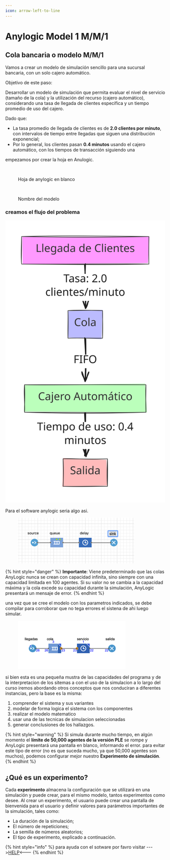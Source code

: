 ```yaml
---
icon: arrow-left-to-line
---
```


# Anylogic Model 1 M/M/1

## Cola bancaria o modelo M/M/1

Vamos a crear un modelo de simulación sencillo para una sucursal bancaria, con un solo cajero automático.&#x20;

Objetivo de este paso:

Desarrollar un modelo de simulación que permita evaluar el nivel de servicio (tamaño de la cola) y la utilización del recurso (cajero automático), considerando una tasa de llegada de clientes específica y un tiempo promedio de uso del cajero.

Dado que:

* La tasa promedio de llegada de clientes es de **2.0 clientes por minuto**, con intervalos de tiempo entre llegadas que siguen una distribución exponencial;
* Por lo general, los clientes pasan **0.4 minutos** usando el cajero automático, con los tiempos de transacción siguiendo una

empezamos por crear la hoja en Anulogic.

<figure><img src="../../../.gitbook/assets/Captura de pantalla 2025-05-29 a la(s) 2.32.08 p.m..png" alt="" width="375"><figcaption><p>Hoja de anylogic en blanco</p></figcaption></figure>

<figure><img src="../../../.gitbook/assets/Captura de pantalla 2025-05-29 a la(s) 2.32.16 p.m..png" alt="" width="375"><figcaption><p>Nombre del modelo</p></figcaption></figure>

### creamos el flujo del problema

<img src="../../../.gitbook/assets/file.excalidraw (5).svg" alt="flujo basico del sistema" class="gitbook-drawing">

Para el software anylogic seria algo asi.

<figure><img src="../../../.gitbook/assets/flujomm1.png" alt="" width="366"><figcaption></figcaption></figure>

{% hint style="danger" %}
**Importante**: Viene predeterminado que las colas AnyLogic nunca se crean con capacidad infinita, sino siempre con una capacidad limitada en 100 agentes. Si su valor no se cambia a la capacidad máxima y la cola excede su capacidad durante la simulación, AnyLogic presentará un mensaje de error.
{% endhint %}

una vez que se cree el modelo con los parametros indicados, se debe compilar para corroborar que no tega errores el sistena de ahi luego simular.

<figure><img src="../../../.gitbook/assets/mm1_running.png" alt="" width="339"><figcaption></figcaption></figure>

si bien esta es una pequeña mustra de las capacidades del programa y de la interpretacion de los sitemas a con el uso de la simulacion a lo largo del curso iremos abordando otros conceptos que nos conduciran a diferentes instancias, pero la base es la misma:

1. comprender el sistema y sus variantes
2. modelar de forma logica el sistema con los componentes
3. realizar el modelo matematico
4. usar una de las tecnicas de simulacion seleccionadas
5. generar conclusiones de los hallazgos.

{% hint style="warning" %}
Si simula durante mucho tiempo, en algún momento el **límite de 50,000 agentes de la versión PLE** se rompe y AnyLogic presentará una pantalla en blanco, informando el error. para evitar este tipo de error (no es que suceda mucho, ya que 50,000 agentes son muchos), podemos configurar mejor nuestro **Experimento de simulación**.
{% endhint %}

## ¿Qué es un experimento?

Cada **experimento** almacena la configuración que se utilizará en una simulación y puede crear, para el mismo modelo, tantos experimentos como desee. Al crear un experimento, el usuario puede crear una pantalla de bienvenida para el usuario y definir valores para parámetros importantes de la simulación, tales como:

* La duración de la simulación;
* El número de repeticiones;
* La semilla de números aleatorios;
* El tipo de experimento, explicado a continuación.

{% hint style="info" %}
para ayuda con el sotware por favro visitar --->[HELP](https://anylogic.help/)<---
{% endhint %}
